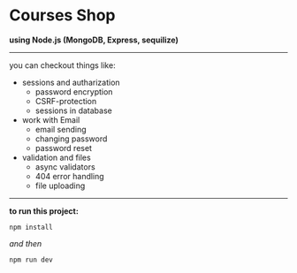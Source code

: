 # Courses Shop
**using Node.js (MongoDB, Express, sequilize)**

***

you can checkout things like:

- sessions and autharization
    * password encryption
    * CSRF-protection
    * sessions in database
- work with Email
    * email sending
    * changing password
    * password reset
- validation and files
    * async validators
    * 404 error handling
    * file uploading

---

**to run this project:**

``` npm install ```

_and then_

``` npm run dev ```